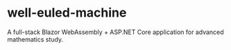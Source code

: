 # well-euled-machine
A full-stack Blazor WebAssembly + ASP.NET Core application for advanced mathematics study. 
